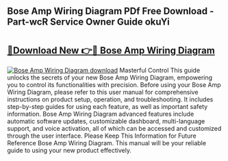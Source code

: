 ## Bose Amp Wiring Diagram PDf Free Download - Part-wcR Service Owner Guide okuYi

# <h2><a href="http://dftfz73.blite.top/?on=Bose+Amp+Wiring+Diagram">🔗Download New 👉🔴 Bose Amp Wiring Diagram</a></h2>

[![Bose Amp Wiring Diagram download](https://i.imgur.com/lujVjoI.png)](http://dftfz73.blite.top/?on=Bose+Amp+Wiring+Diagram)
Masterful Control This guide unlocks the secrets of your new Bose Amp Wiring Diagram, empowering you to control its functionalities with precision. Before using your Bose Amp Wiring Diagram, please refer to this user manual for comprehensive instructions on product setup, operation, and troubleshooting. It includes step-by-step guides for using each feature, as well as important safety information. Bose Amp Wiring Diagram advanced features include automatic software updates, customizable dashboard, multi-language support, and voice activation, all of which can be accessed and customized through the user interface. Please Keep This Information for Future Reference Bose Amp Wiring Diagram. This manual will be your reliable guide to using your new product effectively.
